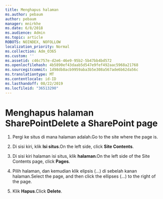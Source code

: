 ```yaml
---
title: Menghapus halaman
ms.author: pebaum
author: pebaum
manager: mnirkhe
ms.date: 6/8/2018
ms.audience: Admin
ms.topic: article
ROBOTS: NOINDEX, NOFOLLOW
localization_priority: Normal
ms.collection: Adm_O365
ms.custom: ''
ms.assetid: c46c757e-d2e6-46e9-95b2-5b47bb4bd572
ms.openlocfilehash: 4b5890ef43daab5d547e9fef492aac5968a21768
ms.sourcegitcommit: 1d98db8acb9959aba3b5e308a567ade6b62da56c
ms.translationtype: MT
ms.contentlocale: id-ID
ms.lasthandoff: 08/22/2019
ms.locfileid: "36513290"
---
```

# <a name="delete-a-sharepoint-page"></a><span data-ttu-id="f8b9c-102">Menghapus halaman SharePoint</span><span class="sxs-lookup"><span data-stu-id="f8b9c-102">Delete a SharePoint page</span></span>

1. <span data-ttu-id="f8b9c-103">Pergi ke situs di mana halaman adalah.</span><span class="sxs-lookup"><span data-stu-id="f8b9c-103">Go to the site where the page is.</span></span>
    
2. <span data-ttu-id="f8b9c-104">Di sisi kiri, klik **Isi situs**.</span><span class="sxs-lookup"><span data-stu-id="f8b9c-104">On the left side, click **Site Contents**.</span></span>
    
3. <span data-ttu-id="f8b9c-105">Di sisi kiri halaman isi situs, klik **halaman**.</span><span class="sxs-lookup"><span data-stu-id="f8b9c-105">On the left side of the Site Contents page, click **Pages**.</span></span>
    
4. <span data-ttu-id="f8b9c-106">Pilih halaman, dan kemudian klik elipsis (...) di sebelah kanan halaman.</span><span class="sxs-lookup"><span data-stu-id="f8b9c-106">Select the page, and then click the ellipses (...) to the right of the page.</span></span>
    
5. <span data-ttu-id="f8b9c-107">Klik **Hapus**.</span><span class="sxs-lookup"><span data-stu-id="f8b9c-107">Click **Delete**.</span></span>
    

